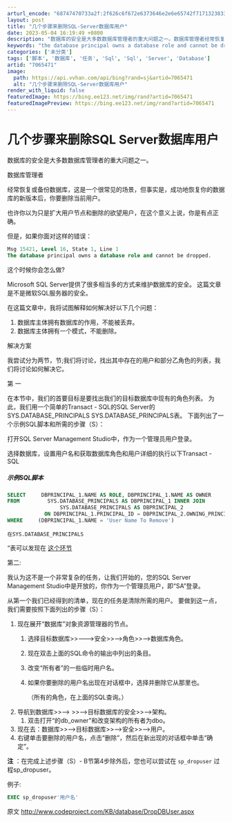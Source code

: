 ```yaml
---
arturl_encode: "68747470733a2f:2f626c6f672e6373646e2e6e65742f71713238333836383931:302f61727469636c652f64657461696c732f37303635343731"
layout: post
title: "几个步骤来删除SQL-Server数据库用户"
date: 2023-05-04 16:19:49 +0800
description: "数据库的安全是大多数数据库管理者的重大问题之一。数据库管理者经常恢复或备份数据库，这是一个很常见的场"
keywords: "the database principal owns a database role and cannot be dropped."
categories: ['未分类']
tags: ['脚本', '数据库', '任务', 'Sql', 'Sql', 'Server', 'Database']
artid: "7065471"
image:
  path: https://api.vvhan.com/api/bing?rand=sj&artid=7065471
  alt: "几个步骤来删除SQL-Server数据库用户"
render_with_liquid: false
featuredImage: https://bing.ee123.net/img/rand?artid=7065471
featuredImagePreview: https://bing.ee123.net/img/rand?artid=7065471
---
```


# 几个步骤来删除SQL Server数据库用户

数据库的安全是大多数数据库管理者的重大问题之一。



数据库管理者

经常恢复或备份数据库，这是一个很常见的场景，但事实是，成功地恢复你的数据库的新版本后，你要删除当前用户。



也许你以为只是扩大用户节点和删除的欲望用户，在这个意义上说，你是有点正确。



但是，如果你面对这样的错误：

```sql
Msg 15421, Level 16, State 1, Line 1
The database principal owns a database role and cannot be dropped.
```

  
这个时候你会怎么做?

Microsoft SQL Server提供了很多相当多的方式来维护数据库的安全。 这篇文章是不是微软SQL服务器的安全。

在这篇文章中，我将试图解释如何解决好以下几个问题：

1. 数据库主体拥有数据库的作用，不能被丢弃。
2. 数据库主体拥有一个模式，不能删除。

解决方案
  
  
  
我尝试分为两节，节;我们将讨论，找出其中存在的用户和部分乙角色的列表，我们将讨论如何解决它。
  
  
  
第 一
  
在本节中，我们的首要目标是要找出我们的目标数据库中现有的角色列表。 为此，我们用一个简单的Transact - SQL的SQL Server的SYS.DATABASE\_PRINCIPALS SYS.DATABASE\_PRINCIPALS表。 下面列出了一个示例SQL脚本和所需的步骤（S）：
  
  
  
打开SQL Server Management Studio中，作为一个管理员用户登录。
  
选择数据库，设置用户名和获取数据库角色和用户详细的执行以下Transact - SQL

##### 示例SQL脚本

```sql
SELECT     DBPRINCIPAL_1.NAME AS ROLE, DBPRINCIPAL_1.NAME AS OWNER
FROM         SYS.DATABASE_PRINCIPALS AS DBPRINCIPAL_1 INNER JOIN
                 SYS.DATABASE_PRINCIPALS AS DBPRINCIPAL_2 
		    ON DBPRINCIPAL_1.PRINCIPAL_ID = DBPRINCIPAL_2.OWNING_PRINCIPAL_ID
WHERE     (DBPRINCIPAL_1.NAME = 'User Name To Remove')  
```

  
`在SYS.DATABASE_PRINCIPALS`

“表可以发现在
[这个环节](http://translate.googleusercontent.com/translate_c?hl=zh-CN&ie=UTF8&prev=_t&rurl=translate.google.com.hk&sl=en&tl=zh-CN&u=http://msdn.microsoft.com/en-us/library/ms187328.aspx&usg=ALkJrhjrCok9bJNEPsQ0MR6fLUJQBEiVgQ "MSDN")
  

第二:

我认为这不是一个非常复杂的任务，让我们开始的，您的SQL Server Management Studio中是开放的，你作为一个管理员用户，即“SA”登录。

从第一个我们已经得到的清单，现在的任务是清除所需的用户。 要做到这一点，我们需要按照下面列出的步骤（S）：

1. 现在展开“数据库”对象资源管理器的节点。
   1. 选择目标数据库>>--->安全>>-->角色>>-->数据库角色。
   2. 现在双击上面的SQL命令的输出中列出的条目。
   3. 改变“所有者”的一些临时用户名。
   4. 如果你要删除的用户名出现在对话框中，选择并删除它从那里也。
        
      （所有的角色，在上面的SQL查询。）
2. 导航到数据库>>--> >>-->目标数据库的安全>>-->架构。
   1. 双击打开“的db\_owner”和改变架构的所有者为dbo。
3. 现在去：数据库>>-->目标数据库>>-->安全>>-->用户。
4. 右键单击要删除的用户名，点击“删除”，然后在新出现的对话框中单击“确定”。

**注**
：在完成上述步骤（S）- B节第4步除外后，您也可以尝试在
`sp_dropuser`
过程sp\_dropuser。

  

例子:

```sql
EXEC sp_dropuser'用户名' 
```

  
原文
<http://www.codeproject.com/KB/database/DropDBUser.aspx>